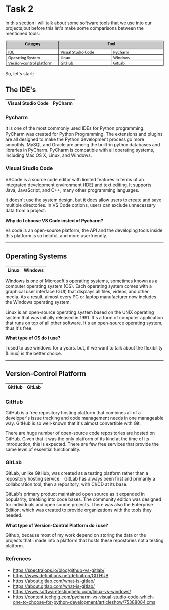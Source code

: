 # Task 2

 In this section i will talk about some software tools that we use into our projects,but before this let's make some comparisons between the mentioned tools:

 ![Img](img/Chart.png)

 So, let's start:

 ## The IDE's

 Visual Studio Code | PyCharm
 -------------|-------------

 ### Pycharm

It is one of the most commonly used IDEs for Python programming. PyCharm was created for Python Programming.
The extensions and plugins are all designed to make the Python development process go more smoothly.
MySQL and Oracle are among the built-in python databases and libraries in PyCharm.
PyCharm is compatible with all operating systems, including Mac OS X, Linux, and Windows.

### Visual Studio Code

VSCode is a source code editor with limited features in terms of an integrated development environment (IDE) and text editing. It supports Java, JavaScript, and C++, many other programming languages.

It doesn't use the system design, but it does allow users to create and save multiple directories. In VS Code options, users can exclude unnecessary data from a project.


**Why do I choose VS Code insted of Pycharm?**

Vs code is an open-sourse platform, the API and the developing tools inside this platform is so helpful, and more userfriendly.



-----------------------

## Operating Systems


 Linux | Windows
 -------------|-------------

Windows is one of Microsoft's operating systems, sometimes known as a computer operating system (OS).
Each operating system comes with a graphical user interface (GUI) that displays all files, videos, and other media.
As a result, almost every PC or laptop manufacturer now includes the Windows operating system.


Linux is an open-source operating system based on the UNIX operating system that was initially released in 1991. It's a form of computer application that runs on top of all other software. It's an open-source operating system, thus it's free.

**What type of OS do i use?**

I used to use windows for a years. but, if we want to talk about the flexibility (Linux) is the better choice.

---------------------
## Version-Control Platform 

GitHub | GitLab
 -------------|-------------

### GitHub

GitHub is a free repository hosting platform that combines all of a developer's issue tracking and code management needs in one manageable way. GitHub is so well-known that it's almost convertible with Git.

There are huge number of open-source code repositories are hosted on GitHub. Given that it was the only platform of its kind at the time of its introduction, this is expected. There are few free services that provide the same level of essential functionality.


### GitLab

GitLab, unlike GitHub, was created as a testing platform rather than a repository hosting service.   GitLab has always been first and primarily a collaboration tool, then a repository, with CI/CD at its base.

GitLab's primary product maintained open source as it expanded in popularity, breaking into code bases. The community edition was designed for individuals and open source projects. There was also the Enterprise Edition, which was created to provide organizations with the tools they needed.

**What type of Version-Control Platform  do i use?**

Github, because most of my work depend on storing the data or the projects that i made into a platform that hosts these repostories not a testing platform.



### Refrences 

- https://spectralops.io/blog/github-vs-gitlab/
- https://www.definitions.net/definition/GITHUB
- https://about.gitlab.com/what-is-gitlab/
- https://about.gitlab.com/what-is-gitlab/
- https://www.softwaretestinghelp.com/linux-vs-windows/
- https://content.techgig.com/pycharm-vs-visual-studio-code-which-one-to-choose-for-python-development/articleshow/75388084.cms

